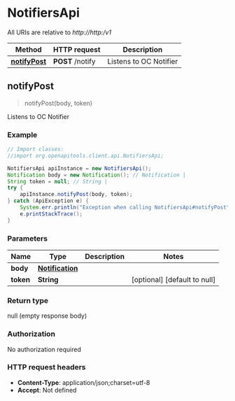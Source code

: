 # NotifiersApi

All URIs are relative to *http://http:/v1*

Method | HTTP request | Description
------------- | ------------- | -------------
[**notifyPost**](NotifiersApi.md#notifyPost) | **POST** /notify | Listens to OC Notifier



## notifyPost

> notifyPost(body, token)

Listens to OC Notifier

### Example

```java
// Import classes:
//import org.openapitools.client.api.NotifiersApi;

NotifiersApi apiInstance = new NotifiersApi();
Notification body = new Notification(); // Notification | 
String token = null; // String | 
try {
    apiInstance.notifyPost(body, token);
} catch (ApiException e) {
    System.err.println("Exception when calling NotifiersApi#notifyPost");
    e.printStackTrace();
}
```

### Parameters


Name | Type | Description  | Notes
------------- | ------------- | ------------- | -------------
 **body** | [**Notification**](Notification.md)|  |
 **token** | **String**|  | [optional] [default to null]

### Return type

null (empty response body)

### Authorization

No authorization required

### HTTP request headers

- **Content-Type**: application/json;charset=utf-8
- **Accept**: Not defined

